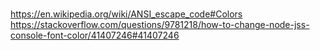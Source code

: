 #  

https://en.wikipedia.org/wiki/ANSI_escape_code#Colors
https://stackoverflow.com/questions/9781218/how-to-change-node-jss-console-font-color/41407246#41407246